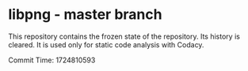 # libpng - master branch

This repository contains the frozen state of the repository.
Its history is cleared. It is used only for static code
analysis with Codacy.

Commit Time: 1724810593
